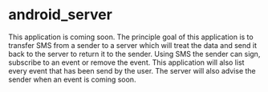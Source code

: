 # android_server

This application is coming soon. 
The principle goal of this application is to transfer SMS from a sender to a server which will treat the data and send it back to the server to return it to the sender.
Using SMS the sender can sign, subscribe to an event or remove the event. 
This application will also list every event that has been send by the user. 
The server will also advise the sender when an event is coming soon. 
